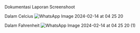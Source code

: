 Dokumentasi Laporan Screenshoot 

Dalam Celcius
![WhatsApp Image 2024-02-14 at 04 25 20](https://github.com/afyar08/proyek4/assets/117814143/4ce8da5a-f4e1-423d-89ac-faa4932acc42)

Dalam Fahrenheit
![WhatsApp Image 2024-02-14 at 04 25 20 (1)](https://github.com/afyar08/proyek4/assets/117814143/8c45b126-58df-4a78-8285-331fba75ebb1)
